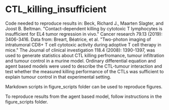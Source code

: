# CTL_killing_insufficient

Code needed to reproduce results in: Beck, Richard J., Maarten Slagter, and Joost B. Beltman. "Contact-dependent killing by cytotoxic T lymphocytes is insufficient for EL4 tumor regression in vivo." Cancer research 79.13 (2019): 3406-3416. Data from: Breart, Béatrice, et al. "Two-photon imaging of intratumoral CD8+ T cell cytotoxic activity during adoptive T cell therapy in mice." The Journal of clinical investigation 118.4 (2008): 1390-1397, was used to generate statistics about CTL killing perfromance, tumour infiltration and tumour control in a murine model. Ordinary differential equation and agent based models were used to describe the CTL-tumour interaction and test whether the measured killing performance of the CTLs was sufficient to explain tumour control in that experimental setting.

Markdown scripts in figure_scripts folder can be used to reproduce figures.

To reproduce results from the agent based model, follow instructions in the figure_scripts folder.
